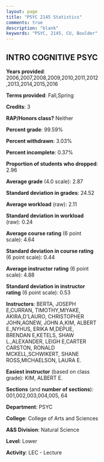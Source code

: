 ```yaml
---
layout: page
title: "PSYC 2145 Statistics"
comments: true
description: "blank"
keywords: "PSYC, 2145, CU, Boulder"
--- 
```

<head>
<script src="https://ajax.googleapis.com/ajax/libs/jquery/2.1.3/jquery.min.js"></script>
<script src="https://dl.dropboxusercontent.com/s/pc42nxpaw1ea4o9/highcharts.js?dl=0"></script>
<!-- <script src="../assets/js/highcharts.js"></script> -->
<style type="text/css">@font-face {
	font-family: "Bebas Neue";
	src: url(https://www.filehosting.org/file/details/544349/BebasNeue%20Regular.otf) format("opentype");
	}
	h1.Bebas { 
		font-family: "Bebas Neue", Verdana, Tahoma;
	}
</style>
</head>
<body>
	<div id="container" style="float: right; width: 45%; height: 88%; margin-left: 2.5%; margin-right: 2.5%;"></div>
	<script language="JavaScript">
		$(document).ready(function() {
		var chart = {type: 'column'};
		var title = {text: 'Grade Distribution'};
		var xAxis = {categories: ['A','B','C','D','F'],crosshair: true};
		var yAxis = {min: 0,title: {text: 'Percentage'}};
		var tooltip = {headerFormat: '<center><b><span style="font-size:20px">{point.key}</span></b></center>',
		               pointFormat: '<td style="padding:0"><b>{point.y:.1f}%</b></td>',
		               footerFormat: '</table>',shared: true,useHTML: true};
		var plotOptions = {column: {pointPadding: 0.0,borderWidth: 0}};  
		var credits = {enabled: false};var series= [{name: 'Percent',data: [28.35,39.83,25.0,4.81,2.02,]}];
		var json = {};
		json.chart = chart;
		json.title = title;
		json.tooltip = tooltip;
		json.xAxis = xAxis;
		json.yAxis = yAxis;  
		json.series = series;
		json.plotOptions = plotOptions;  
		json.credits = credits;
		$('#container').highcharts(json);
	});
	</script>
</body>
			   
## INTRO COGNITIVE PSYC

**Years provided**: 2006,2007,2008,2009,2010,2011,2012,2013,2014,2015,2016

**Terms provided**: Fall,Spring

**Credits**: 3

**RAP/Honors class?** Neither

**Percent grade**: 99.59%

**Percent withdrawn**: 3.03%

**Percent incomplete**: 0.37%

**Proportion of students who dropped**: 2.96

**Average grade** (4.0 scale): 2.87

**Standard deviation in grades**: 24.52

**Average workload** (raw): 2.11

**Standard deviation in workload** (raw): 0.24

**Average course rating** (6 point scale): 4.64

**Standard deviation in course rating** (6 point scale): 0.44

**Average instructor rating** (6 point scale): 4.88

**Standard deviation in instructor rating** (6 point scale): 0.53

**Instructors**: BERTA, JOSEPH E,CURRAN, TIMOTHY,MIYAKE, AKIRA,D'LAURO, CHRISTOPHER JOHN,AGNEW, JOHN A,KIM, ALBERT E.,NYHUS, ERIKA M,DEPUE, BRENDAN E,KETELS, SHAW L.,ALEXANDER, LEIGH E,CARTER CARSTON, RONALD MCKELL,SCHWIKERT, SHANE ROSS,MICHAELSON, LAURA E.

**Easiest instructor** (based on class grade): KIM, ALBERT E.

**Sections** (and **number of sections**): 001,002,003,004,005, 64

**Department**: PSYC

**College**: College of Arts and Sciences

**A&S Division**: Natural Science

**Level**: Lower

**Activity**: LEC - Lecture